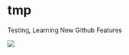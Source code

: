 # tmp
Testing, Learning New Github Features  


<object type="image/svg+xml" data="data:image/svg+xml;base64,[data]">                                                                                                                              
                                                                                                                             
![](https://img.shields.io/badge/dynamic/json.svg?uri=https://raw.githubusercontent.com/k-five/tmp/master/package.json&query=$.bline&label=Shields.io&prefix=v&suffix=-master&colorB=10ADED&style=flat-square)
